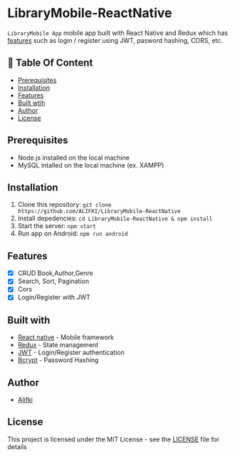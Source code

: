 # LibraryMobile-ReactNative
`LibraryMobile App` mobile app built with React Native and Redux which has [features](https://github.com/ALIFKI/LibraryMobile-ReactNative#features) such as login / register using JWT, pasword hashing, CORS, etc.

## :memo: Table Of Content
* [Prerequisites](https://github.com/ALIFKI/LibraryMobile-ReactNative#prerequisites)
* [Installation](https://github.com/ALIFKI/LibraryMobile-ReactNative#installation)
* [Features](https://github.com/ALIFKI/LibraryMobile-ReactNative#features)
* [Built wtih](https://github.com/ALIFKI/LibraryMobile-ReactNative#features)
* [Author](https://github.com/ALIFKI/LibraryMobile-ReactNative#author)
* [License](https://github.com/ALIFKI/LibraryMobile-ReactNative#license)

## Prerequisites
- Node.js installed on the local machine
- MySQL intalled on the local machine (ex. XAMPP)
## Installation
1. Clone this repository:
    `git clone https://github.com/ALIFKI/LibraryMobile-ReactNative`
2. Install depedencies:
    `cd LibraryMobile-ReactNative & npm install`
3. Start the server:
    `npm start`
5. Run app on Android:
    `npm run android`

## Features
- [x] CRUD Book,Author,Genre
- [x] Search, Sort, Pagination
- [x] Cors
- [x] Login/Register with JWT

## Built with
- [React native](https://reactnative.dev/) - Mobile framework
- [Redux](https://redux.js.org/) - State management
- [JWT](https://jwt.io/) - Login/Register authentication
- [Bcrypt](https://github.com/kelektiv/node.bcrypt.js) - Password Hashing

## Author
- [Alifki](https://github.com/ALIFKI)
## License
This project is licensed under the MIT License - see the [LICENSE](https://github.com/ALIFKI/LibraryMobile-ReactNative/master/LICENSE) file for details